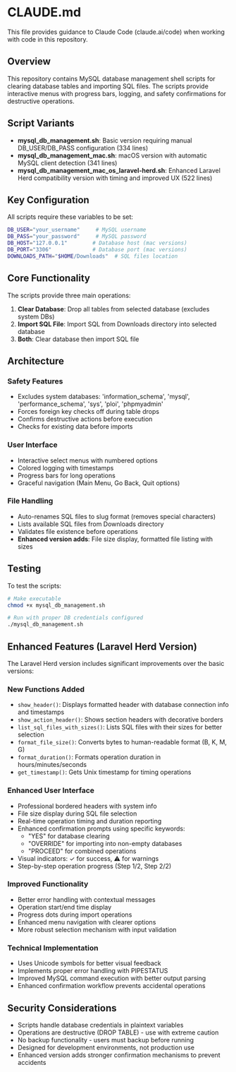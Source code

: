 # CLAUDE.md

This file provides guidance to Claude Code (claude.ai/code) when working with code in this repository.

## Overview

This repository contains MySQL database management shell scripts for clearing database tables and importing SQL files. The scripts provide interactive menus with progress bars, logging, and safety confirmations for destructive operations.

## Script Variants

- **mysql_db_management.sh**: Basic version requiring manual DB_USER/DB_PASS configuration (334 lines)
- **mysql_db_management_mac.sh**: macOS version with automatic MySQL client detection (341 lines)
- **mysql_db_management_mac_os_laravel-herd.sh**: Enhanced Laravel Herd compatibility version with timing and improved UX (522 lines)

## Key Configuration

All scripts require these variables to be set:
```bash
DB_USER="your_username"     # MySQL username
DB_PASS="your_password"     # MySQL password  
DB_HOST="127.0.0.1"        # Database host (mac versions)
DB_PORT="3306"             # Database port (mac versions)
DOWNLOADS_PATH="$HOME/Downloads"  # SQL files location
```

## Core Functionality

The scripts provide three main operations:
1. **Clear Database**: Drop all tables from selected database (excludes system DBs)
2. **Import SQL File**: Import SQL from Downloads directory into selected database  
3. **Both**: Clear database then import SQL file

## Architecture

### Safety Features
- Excludes system databases: 'information_schema', 'mysql', 'performance_schema', 'sys', 'ploi', 'phpmyadmin'
- Forces foreign key checks off during table drops
- Confirms destructive actions before execution
- Checks for existing data before imports

### User Interface
- Interactive select menus with numbered options
- Colored logging with timestamps
- Progress bars for long operations
- Graceful navigation (Main Menu, Go Back, Quit options)

### File Handling
- Auto-renames SQL files to slug format (removes special characters)
- Lists available SQL files from Downloads directory
- Validates file existence before operations
- **Enhanced version adds**: File size display, formatted file listing with sizes

## Testing

To test the scripts:
```bash
# Make executable
chmod +x mysql_db_management.sh

# Run with proper DB credentials configured
./mysql_db_management.sh
```

## Enhanced Features (Laravel Herd Version)

The Laravel Herd version includes significant improvements over the basic versions:

### New Functions Added
- `show_header()`: Displays formatted header with database connection info and timestamps
- `show_action_header()`: Shows section headers with decorative borders  
- `list_sql_files_with_sizes()`: Lists SQL files with their sizes for better selection
- `format_file_size()`: Converts bytes to human-readable format (B, K, M, G)
- `format_duration()`: Formats operation duration in hours/minutes/seconds
- `get_timestamp()`: Gets Unix timestamp for timing operations

### Enhanced User Interface
- Professional bordered headers with system info
- File size display during SQL file selection
- Real-time operation timing and duration reporting
- Enhanced confirmation prompts using specific keywords:
  - "YES" for database clearing
  - "OVERRIDE" for importing into non-empty databases
  - "PROCEED" for combined operations
- Visual indicators: ✓ for success, ⚠ for warnings
- Step-by-step operation progress (Step 1/2, Step 2/2)

### Improved Functionality
- Better error handling with contextual messages
- Operation start/end time display
- Progress dots during import operations
- Enhanced menu navigation with clearer options
- More robust selection mechanism with input validation

### Technical Implementation
- Uses Unicode symbols for better visual feedback
- Implements proper error handling with PIPESTATUS
- Improved MySQL command execution with better output parsing
- Enhanced confirmation workflow prevents accidental operations

## Security Considerations

- Scripts handle database credentials in plaintext variables
- Operations are destructive (DROP TABLE) - use with extreme caution
- No backup functionality - users must backup before running
- Designed for development environments, not production use
- Enhanced version adds stronger confirmation mechanisms to prevent accidents